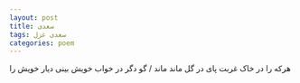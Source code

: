 ```yaml
---
layout: post
title: سعدی
tags: سعدی غزل
categories: poem
---
```


هرکه را در خاک غربت پای در گل ماند ماند / گو دگر در خواب خویش بینی دیار خویش را
